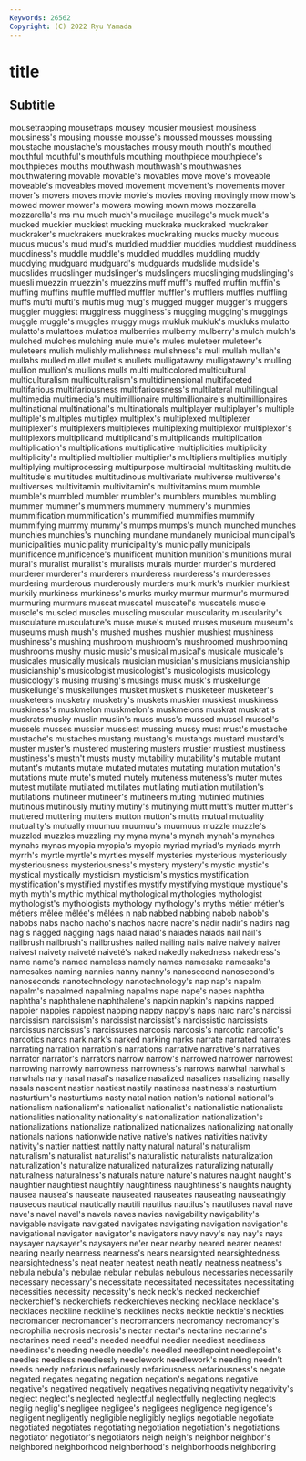 ```yaml
---
Keywords: 26562
Copyright: (C) 2022 Ryu Yamada
---
```



# title

## Subtitle
 mousetrapping mousetraps mousey
mousier mousiest mousiness mousiness's mousing mousse mousse's moussed mousses moussing
moustache moustache's moustaches mousy mouth mouth's mouthed mouthful mouthful's mouthfuls
mouthing mouthpiece mouthpiece's mouthpieces mouths mouthwash mouthwash's mouthwashes mouthwatering movable
movable's movables move move's moveable moveable's moveables moved movement movement's
movements mover mover's movers moves movie movie's movies moving movingly
mow mow's mowed mower mower's mowers mowing mown mows mozzarella
mozzarella's ms mu much much's mucilage mucilage's muck muck's mucked
muckier muckiest mucking muckrake muckraked muckraker muckraker's muckrakers muckrakes muckraking
mucks mucky mucous mucus mucus's mud mud's muddied muddier muddies
muddiest muddiness muddiness's muddle muddle's muddled muddles muddling muddy muddying
mudguard mudguard's mudguards mudslide mudslide's mudslides mudslinger mudslinger's mudslingers mudslinging
mudslinging's muesli muezzin muezzin's muezzins muff muff's muffed muffin muffin's
muffing muffins muffle muffled muffler muffler's mufflers muffles muffling muffs
mufti mufti's muftis mug mug's mugged mugger mugger's muggers muggier
muggiest mugginess mugginess's mugging mugging's muggings muggle muggle's muggles muggy
mugs mukluk mukluk's mukluks mulatto mulatto's mulattoes mulattos mulberries mulberry
mulberry's mulch mulch's mulched mulches mulching mule mule's mules muleteer
muleteer's muleteers mulish mulishly mulishness mulishness's mull mullah mullah's mullahs
mulled mullet mullet's mullets mulligatawny mulligatawny's mulling mullion mullion's mullions
mulls multi multicolored multicultural multiculturalism multiculturalism's multidimensional multifaceted multifarious multifariousness
multifariousness's multilateral multilingual multimedia multimedia's multimillionaire multimillionaire's multimillionaires multinational multinational's
multinationals multiplayer multiplayer's multiple multiple's multiples multiplex multiplex's multiplexed multiplexer
multiplexer's multiplexers multiplexes multiplexing multiplexor multiplexor's multiplexors multiplicand multiplicand's multiplicands
multiplication multiplication's multiplications multiplicative multiplicities multiplicity multiplicity's multiplied multiplier multiplier's
multipliers multiplies multiply multiplying multiprocessing multipurpose multiracial multitasking multitude multitude's
multitudes multitudinous multivariate multiverse multiverse's multiverses multivitamin multivitamin's multivitamins mum
mumble mumble's mumbled mumbler mumbler's mumblers mumbles mumbling mummer mummer's
mummers mummery mummery's mummies mummification mummification's mummified mummifies mummify mummifying
mummy mummy's mumps mumps's munch munched munches munchies munchies's munching
mundane mundanely municipal municipal's municipalities municipality municipality's municipally municipals munificence
munificence's munificent munition munition's munitions mural mural's muralist muralist's muralists
murals murder murder's murdered murderer murderer's murderers murderess murderess's murderesses
murdering murderous murderously murders murk murk's murkier murkiest murkily murkiness
murkiness's murks murky murmur murmur's murmured murmuring murmurs muscat muscatel
muscatel's muscatels muscle muscle's muscled muscles muscling muscular muscularity muscularity's
musculature musculature's muse muse's mused muses museum museum's museums mush
mush's mushed mushes mushier mushiest mushiness mushiness's mushing mushroom mushroom's
mushroomed mushrooming mushrooms mushy music music's musical musical's musicale musicale's
musicales musically musicals musician musician's musicians musicianship musicianship's musicologist musicologist's
musicologists musicology musicology's musing musing's musings musk musk's muskellunge muskellunge's
muskellunges musket musket's musketeer musketeer's musketeers musketry musketry's muskets muskier
muskiest muskiness muskiness's muskmelon muskmelon's muskmelons muskrat muskrat's muskrats musky
muslin muslin's muss muss's mussed mussel mussel's mussels musses mussier
mussiest mussing mussy must must's mustache mustache's mustaches mustang mustang's
mustangs mustard mustard's muster muster's mustered mustering musters mustier mustiest
mustiness mustiness's mustn't musts musty mutability mutability's mutable mutant mutant's
mutants mutate mutated mutates mutating mutation mutation's mutations mute mute's
muted mutely muteness muteness's muter mutes mutest mutilate mutilated mutilates
mutilating mutilation mutilation's mutilations mutineer mutineer's mutineers muting mutinied mutinies
mutinous mutinously mutiny mutiny's mutinying mutt mutt's mutter mutter's muttered
muttering mutters mutton mutton's mutts mutual mutuality mutuality's mutually muumuu
muumuu's muumuus muzzle muzzle's muzzled muzzles muzzling my myna myna's
mynah mynah's mynahes mynahs mynas myopia myopia's myopic myriad myriad's
myriads myrrh myrrh's myrtle myrtle's myrtles myself mysteries mysterious mysteriously
mysteriousness mysteriousness's mystery mystery's mystic mystic's mystical mystically mysticism mysticism's
mystics mystification mystification's mystified mystifies mystify mystifying mystique mystique's myth
myth's mythic mythical mythological mythologies mythologist mythologist's mythologists mythology mythology's
myths métier métier's métiers mêlée mêlée's mêlées n nab nabbed
nabbing nabob nabob's nabobs nabs nacho nacho's nachos nacre nacre's
nadir nadir's nadirs nag nag's nagged nagging nags naiad naiad's
naiades naiads nail nail's nailbrush nailbrush's nailbrushes nailed nailing nails
naive naively naiver naivest naivety naiveté naiveté's naked nakedly nakedness
nakedness's name name's named nameless namely names namesake namesake's namesakes
naming nannies nanny nanny's nanosecond nanosecond's nanoseconds nanotechnology nanotechnology's nap
nap's napalm napalm's napalmed napalming napalms nape nape's napes naphtha
naphtha's naphthalene naphthalene's napkin napkin's napkins napped nappier nappies nappiest
napping nappy nappy's naps narc narc's narcissi narcissism narcissism's narcissist
narcissist's narcissistic narcissists narcissus narcissus's narcissuses narcosis narcosis's narcotic narcotic's
narcotics narcs nark nark's narked narking narks narrate narrated narrates
narrating narration narration's narrations narrative narrative's narratives narrator narrator's narrators
narrow narrow's narrowed narrower narrowest narrowing narrowly narrowness narrowness's narrows
narwhal narwhal's narwhals nary nasal nasal's nasalize nasalized nasalizes nasalizing
nasally nasals nascent nastier nastiest nastily nastiness nastiness's nasturtium nasturtium's
nasturtiums nasty natal nation nation's national national's nationalism nationalism's nationalist
nationalist's nationalistic nationalists nationalities nationality nationality's nationalization nationalization's nationalizations nationalize
nationalized nationalizes nationalizing nationally nationals nations nationwide native native's natives
nativities nativity nativity's nattier nattiest nattily natty natural natural's naturalism
naturalism's naturalist naturalist's naturalistic naturalists naturalization naturalization's naturalize naturalized naturalizes
naturalizing naturally naturalness naturalness's naturals nature nature's natures naught naught's
naughtier naughtiest naughtily naughtiness naughtiness's naughts naughty nausea nausea's nauseate
nauseated nauseates nauseating nauseatingly nauseous nautical nautically nautili nautilus nautilus's
nautiluses naval nave nave's navel navel's navels naves navies navigability
navigability's navigable navigate navigated navigates navigating navigation navigation's navigational navigator
navigator's navigators navy navy's nay nay's nays naysayer naysayer's naysayers
ne'er near nearby neared nearer nearest nearing nearly nearness nearness's
nears nearsighted nearsightedness nearsightedness's neat neater neatest neath neatly neatness
neatness's nebula nebula's nebulae nebular nebulas nebulous necessaries necessarily necessary
necessary's necessitate necessitated necessitates necessitating necessities necessity necessity's neck neck's
necked neckerchief neckerchief's neckerchiefs neckerchieves necking necklace necklace's necklaces neckline
neckline's necklines necks necktie necktie's neckties necromancer necromancer's necromancers necromancy
necromancy's necrophilia necrosis necrosis's nectar nectar's nectarine nectarine's nectarines need
need's needed needful needier neediest neediness neediness's needing needle needle's
needled needlepoint needlepoint's needles needless needlessly needlework needlework's needling needn't
needs needy nefarious nefariously nefariousness nefariousness's negate negated negates negating
negation negation's negations negative negative's negatived negatively negatives negativing negativity
negativity's neglect neglect's neglected neglectful neglectfully neglecting neglects neglig neglig's
negligee negligee's negligees negligence negligence's negligent negligently negligible negligibly negligs
negotiable negotiate negotiated negotiates negotiating negotiation negotiation's negotiations negotiator negotiator's
negotiators neigh neigh's neighbor neighbor's neighbored neighborhood neighborhood's neighborhoods neighboring
